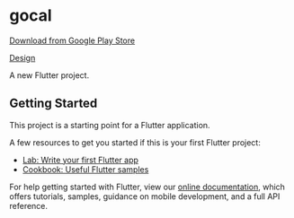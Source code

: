 # gocal

[Download from Google Play Store](https://play.google.com/store/apps/details?id=com.br.gocal) 

[Design](https://www.figma.com/community/file/997278721714428670)


A new Flutter project.

## Getting Started

This project is a starting point for a Flutter application.

A few resources to get you started if this is your first Flutter project:

- [Lab: Write your first Flutter app](https://flutter.dev/docs/get-started/codelab)
- [Cookbook: Useful Flutter samples](https://flutter.dev/docs/cookbook)

For help getting started with Flutter, view our
[online documentation](https://flutter.dev/docs), which offers tutorials,
samples, guidance on mobile development, and a full API reference.
